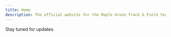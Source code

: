 ```yaml
---
title: Home
description: The official website for the Maple Grove Track & Field team.
---
```


Stay tuned for updates.

